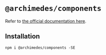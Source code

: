 # `@archimedes/components`

Refer to [the official documentation here](https://www.archimedesfw.io/docs/js/components).

## Installation

`npm i @archimedes/components -SE`
